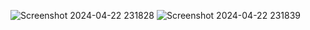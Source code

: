 ![Screenshot 2024-04-22 231828](https://github.com/Sudeep-MR/DLithe/assets/136821853/1184ae17-8f03-4eb0-a6f7-4ca9cc2cbda9)
![Screenshot 2024-04-22 231839](https://github.com/Sudeep-MR/DLithe/assets/136821853/a697c2dc-ef59-4e6b-9b77-7fd169937920)
